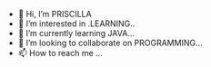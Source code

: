- 👋 Hi, I’m PRISCILLA
- 👀 I’m interested in .LEARNING..
- 🌱 I’m currently learning JAVA...
- 💞️ I’m looking to collaborate on PROGRAMMING...
- 📫 How to reach me ...

<!---
800JH/800JH is a ✨ special ✨ repository because its `README.md` (this file) appears on your GitHub profile.
You can click the Preview link to take a look at your changes.
--->
